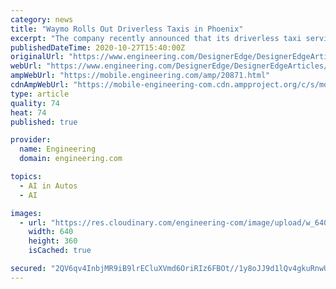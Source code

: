 ```yaml
---
category: news
title: "Waymo Rolls Out Driverless Taxis in Phoenix"
excerpt: "The company recently announced that its driverless taxi service is now available to ... When it comes to vehicle safety, AV companies are out to show that artificial intelligence (AI) is better than authentic ineptitude. Waymo’s AI “Driver” has ..."
publishedDateTime: 2020-10-27T15:40:00Z
originalUrl: "https://www.engineering.com/DesignerEdge/DesignerEdgeArticles/ArticleID/20871/Waymo-Rolls-Out-Driverless-Taxis-in-Phoenix.aspx"
webUrl: "https://www.engineering.com/DesignerEdge/DesignerEdgeArticles/ArticleID/20871/Waymo-Rolls-Out-Driverless-Taxis-in-Phoenix.aspx"
ampWebUrl: "https://mobile.engineering.com/amp/20871.html"
cdnAmpWebUrl: "https://mobile-engineering-com.cdn.ampproject.org/c/s/mobile.engineering.com/amp/20871.html"
type: article
quality: 74
heat: 74
published: true

provider:
  name: Engineering
  domain: engineering.com

topics:
  - AI in Autos
  - AI

images:
  - url: "https://res.cloudinary.com/engineering-com/image/upload/w_640,h_640,c_limit,q_auto,f_auto/waymo_lssub5.jpg"
    width: 640
    height: 360
    isCached: true

secured: "2QV6qv4InbjMR9iB9lrECluXVmd6OriRIz6FBOt//1y8oJJ9d1lQv4gkuRnwUN2JAr623SxnNtrE/LJEIaxD234slBwI3VCM2c0fNApP9eBMMFZOYVad+r4VbmQbAJnCWM4zUpmkns19AJhc+sIteGncYuDh/8ytTLE4l5NgXm86Wb8J0BsAYq6dc1yirZkrTHJQ4QfrnfIztpKkAT8dAZls3iIFHmk75F5AHkiGKekSIf+tHdzdTlF4vdq1H6+qrp4ZeSVThrOQoYe8HGIVP5Tvf87IkSXiWepiUSb5H9aUFG5EiVnnYUN57+OW21TPKFgvaaeeiOywbx9fT0dKNaiMAvCjIag9MaT1FXJNXeE=;syYEiV++NlAcI4xYGAmxtw=="
---
```


